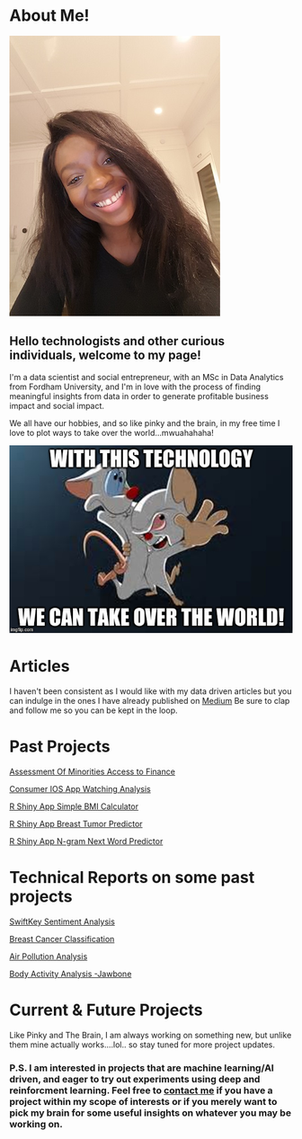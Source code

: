 # About Me!

![](Images/me_allsmiles.jpg)

## Hello technologists and other curious individuals, welcome to my page! 

I'm a data scientist and social entrepreneur, with an MSc in Data Analytics from Fordham University, and I'm in love with the process of finding meaningful insights from data in order to generate profitable business impact and social impact. 

We all have our hobbies, and so like pinky and the brain, in my free time I love to plot ways to take over the world...mwuahahaha! 

![](Images/woour.jpg)

# Articles
I haven't been consistent as I would like with my data driven articles but you can indulge in the ones I have already published on [Medium](https://medium.com/@Emi.N.Harry/)
Be sure to clap and follow me so you can be kept in the loop.


# Past Projects

[Assessment Of Minorities Access to Finance](https://enharry.github.io/Access-to-Finance/)

[Consumer IOS App Watching Analysis](https://enharry.github.io/watchtower/)

[R Shiny App  Simple BMI Calculator](https://enharry.shinyapps.io/BMI-app/)

[R Shiny App Breast Tumor Predictor](https://enharry.shinyapps.io/CancerPredictor/)

[R Shiny App N-gram Next Word Predictor](https://enharry.shinyapps.io/WordPrediction/)


# Technical Reports on some past projects
[SwiftKey Sentiment Analysis](https://rpubs.com/ENHarry/Milestone)

[Breast Cancer Classification](https://rpubs.com/ENHarry/BCancer)

[Air Pollution Analysis](https://rpubs.com/ENHarry/airpollution)

[Body Activity Analysis -Jawbone](https://rpubs.com/ENHarry/jawboneanalysis) 


# Current & Future Projects

Like Pinky and The Brain, I am always working on something new, but unlike them mine actually works....lol.. so stay tuned for more project updates.

### P.S. I am interested in projects that are machine learning/AI driven, and eager to try out experiments using deep and reinforcment learning. Feel free to [contact me](emi.nonye@gmail.com) if you have a project within my scope of interests or if you merely want to pick  my brain for some useful insights on whatever you may be working on. 
